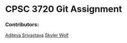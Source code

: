 # CPSC 3720 Git Assignment

### Contributors:

[Aditeya Srivastava](https://github.com/aditeyaS)
[Skyler Wolf](swolf2@clemson.edu)
